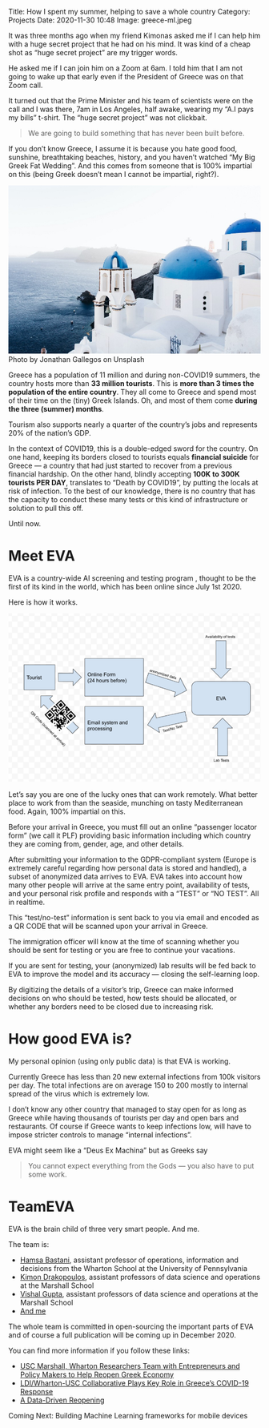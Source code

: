 Title: How I spent my summer, helping to save a whole country
Category: Projects 
Date: 2020-11-30 10:48
Image: greece-ml.jpeg

It was three months ago when my friend Kimonas asked me if I can help him with a huge secret project that he had on his mind. It was kind of a cheap shot as “huge secret project” are my trigger words.

He asked me if I can join him on a Zoom at 6am. I told him that I am not going to wake up that early even if the President of Greece was on that Zoom call.

It turned out that the Prime Minister and his team of scientists were on the call and I was there, 7am in Los Angeles, half awake, wearing my “A.I pays my bills” t-shirt. The “huge secret project” was not clickbait.

> We are going to build something that has never been built before.

If you don’t know Greece, I assume it is because you hate good food, sunshine, breathtaking beaches, history, and you haven’t watched “My Big Greek Fat Wedding”. And this comes from someone that is 100% impartial on this (being Greek doesn’t mean I cannot be impartial, right?).

![Photo by Jonathan Gallegos on Unsplash](/images/greece-ml.jpeg)
Photo by Jonathan Gallegos on Unsplash

Greece has a population of 11 million and during non-COVID19 summers, the country hosts more than **33 million tourists**. This is **more than 3 times the population of the entire country**. They all come to Greece and spend most of their time on the (tiny) Greek Islands. Oh, and most of them come **during the three (summer) months**.

Tourism also supports nearly a quarter of the country’s jobs and represents 20% of the nation’s GDP.

In the context of COVID19, this is a double-edged sword for the country. On one hand, keeping its borders closed to tourists equals **financial suicide** for Greece — a country that had just started to recover from a previous financial hardship. On the other hand, blindly accepting **100K to 300K tourists PER DAY**, translates to “Death by COVID19”, by putting the locals at risk of infection. To the best of our knowledge, there is no country that has the capacity to conduct these many tests or this kind of infrastructure or solution to pull this off.

Until now.

# Meet EVA
EVA is a country-wide AI screening and testing program , thought to be the first of its kind in the world, which has been online since July 1st 2020.

Here is how it works.

![EVA](/images/eva.png)

Let’s say you are one of the lucky ones that can work remotely. What better place to work from than the seaside, munching on tasty Mediterranean food. Again, 100% impartial on this.

Before your arrival in Greece, you must fill out an online “passenger locator form” (we call it PLF) providing basic information including which country they are coming from, gender, age, and other details.

After submitting your information to the GDPR-compliant system (Europe is extremely careful regarding how personal data is stored and handled), a subset of anonymized data arrives to EVA. EVA takes into account how many other people will arrive at the same entry point, availability of tests, and your personal risk profile and responds with a “TEST” or “NO TEST”. All in realtime.

This “test/no-test” information is sent back to you via email and encoded as a QR CODE that will be scanned upon your arrival in Greece.

The immigration officer will know at the time of scanning whether you should be sent for testing or you are free to continue your vacations.

If you are sent for testing, your (anonymized) lab results will be fed back to EVA to improve the model and its accuracy — closing the self-learning loop.

By digitizing the details of a visitor’s trip, Greece can make informed decisions on who should be tested, how tests should be allocated, or whether any borders need to be closed due to increasing risk.

# How good EVA is?
My personal opinion (using only public data) is that EVA is working.

Currently Greece has less than 20 new external infections from 100k visitors per day. The total infections are on average 150 to 200 mostly to internal spread of the virus which is extremely low.

I don’t know any other country that managed to stay open for as long as Greece while having thousands of tourists per day and open bars and restaurants. Of course if Greece wants to keep infections low, will have to impose stricter controls to manage “internal infections”.

EVA might seem like a “Deus Ex Machina” but as Greeks say

> You cannot expect everything from the Gods — you also have to put some work.

# TeamEVA
EVA is the brain child of three very smart people. And me.

The team is:

- [Hamsa Bastani](https://www.linkedin.com/in/hamsa-bastani-4a346955/), assistant professor of operations, information and decisions from the Wharton School at the University of Pennsylvania
- [Kimon Drakopoulos](https://www.linkedin.com/in/kimon-drakopoulos-a5663341/), assistant professors of data science and operations at the Marshall School
- [Vishal Gupta](https://www.linkedin.com/in/vishal-gupta-usc/), assistant professors of data science and operations at the Marshall School
- [And me](https://jon.io/pages/my-story)

The whole team is committed in open-sourcing the important parts of EVA and of course a full publication will be coming up in December 2020.

You can find more information if you follow these links:

- [USC Marshall, Wharton Researchers Team with Entrepreneurs and Policy Makers to Help Reopen Greek Economy](https://pressroom.usc.edu/reopen-greek-economy/)
- [LDI/Wharton-USC Collaborative Plays Key Role in Greece’s COVID-19 Response](https://ldi.upenn.edu/news/ldiwharton-usc-collaborative-plays-key-role-greeces-covid-19-response)
- [A Data-Driven Reopening](https://www.marshall.usc.edu/news/data-driven-reopening)

Coming Next: Building Machine Learning frameworks for mobile devices


